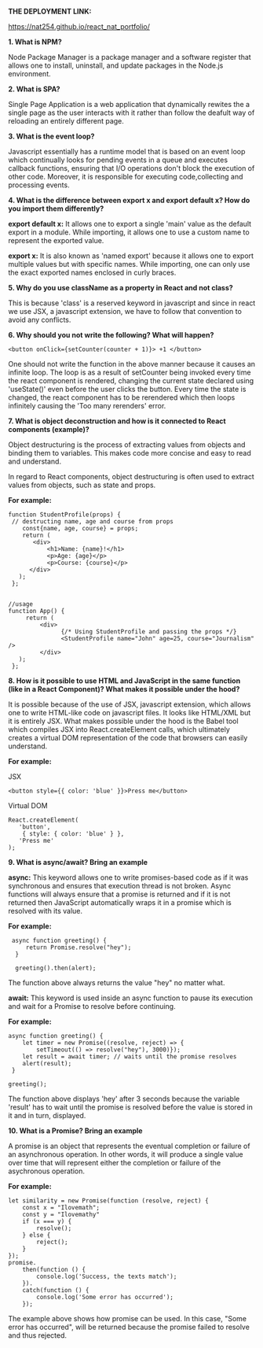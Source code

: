 **THE DEPLOYMENT LINK:**

https://nat254.github.io/react_nat_portfolio/



**1. What is NPM?**

   Node Package Manager is a package manager and a software register that allows one to install, uninstall, and update packages in the Node.js environment.
   
**2. What is SPA?**

   Single Page Application is a web application that dynamically rewites the a single page as the user interacts with it rather than follow the deafult way of reloading an entirely different page.
   
**3. What is the event loop?**

   Javascript essentially has a runtime model that is based on an event loop which continually looks for pending events in a queue and executes callback functions, ensuring that I/O operations don't block the execution of other code. Moreover, it is responsible for executing code,collecting and processing events.
   
**4. What is the difference between export x and export default x? How do you import them differently?**

   **export default x:** It allows one to export a single 'main' value as the default export in a module. While importing, it allows one to use a custom name to represent the exported value.
   
  **export x:** It is also known as 'named export' because it allows one to export multiple values but with specific names. While importing, one can only use the exact exported names enclosed in curly braces.
   
**5. Why do you use className as a property in React and not class?**

   This is because 'class' is a reserved keyword in javascript and since in react we use JSX, a javascript extension, we have to follow that convention to avoid any conflicts.
   
**6. Why should you not write the following? What will happen?**

```
<button onClick={setCounter(counter + 1)}> +1 </button>
```
One should not write the function in the above manner because it causes an infinite loop. The loop is as a result of setCounter being invoked every time the react component is rendered, changing the current state declared using 'useState()' even before the user clicks the button. Every time the state is changed, the react component has to be rerendered which then loops infinitely causing the 'Too many rerenders' error.

**7. What is object deconstruction and how is it connected to React components (example)?**

   Object destructuring is the process of extracting values from objects and binding them to variables. This makes code more concise and easy to read and understand.

   In regard to React components, object destructuring is often used to extract values from objects, such as state and props.
   
   **For example:**
   ```
   function StudentProfile(props) {
    // destructing name, age and course from props
       const{name, age, course} = props;
       return (
          <div>
              <h1>Name: {name}!</h1>
              <p>Age: {age}</p>
              <p>Course: {course}</p>
         </div>
      );
    };


   //usage
   function App() {
        return (
            <div>
                  {/* Using StudentProfile and passing the props */}
                  <StudentProfile name="John" age=25, course="Journalism" />
            </div>
      );
    };
```
**8. How is it possible to use HTML and JavaScript in the same function (like in a React Component)? What makes it possible under the hood?**

   It is possible because of the use of JSX, javascript extension, which allows one to write HTML-like code on javascript files. It looks like HTML/XML but it is entirely JSX.
   What makes possible under the hood is the Babel tool which compiles JSX into React.createElement calls, which ultimately creates a virtual DOM representation of the code that browsers can easily understand.
   
   **For example:**
   
   JSX
   ```
   <button style={{ color: 'blue' }}>Press me</button>
   ```

   Virtual DOM
   

   ```
   React.createElement(
      'button',
       { style: { color: 'blue' } },
      'Press me'
   );
  ```

**9. What is async/await? Bring an example**

   **async:** This keyword allows one to write promises-based code as if it was synchronous and ensures that execution thread is not broken. Async functions will always ensure that a promise is returned and if it is not returned then JavaScript automatically wraps it in a promise which is resolved with its value.
    
   **For example:**
   
     async function greeting() {
         return Promise.resolve("hey");
      }
      
      greeting().then(alert);
     
   The function above always returns the value "hey" no matter what.

   **await:** This keyword is used inside an async function to pause its execution and wait for a Promise to resolve before continuing.
   
   **For example:**

   ```
   async function greeting() {
       let timer = new Promise((resolve, reject) => {
           setTimeout(() => resolve("hey"), 3000)});
       let result = await timer; // waits until the promise resolves
       alert(result); 
    }
    
   greeting();
   ```
  

   The function above displays 'hey' after 3 seconds because the variable 'result' has to wait until the promise is resolved before the value is stored in it and in turn, displayed.
   
**10. What is a Promise? Bring an example**

   A promise is an object that represents the eventual completion or failure of an asynchronous operation. In other words, it will produce a single value over time that will represent either the completion or failure of the asychronous operation.
   
**For example:**
```
let similarity = new Promise(function (resolve, reject) {
    const x = "Ilovemath";
    const y = "Ilovemathy"
    if (x === y) {
        resolve();
    } else {
        reject();
    }
}); 
promise.
    then(function () {
        console.log('Success, the texts match');
    }).
    catch(function () {
        console.log('Some error has occurred');
    });
  ```

The example above shows how promise can be used. In this case, "Some error has occurred", will be returned because the promise failed to resolve and thus rejected.
